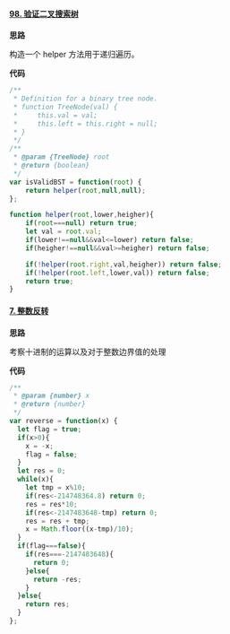 #### [98. 验证二叉搜索树](https://leetcode-cn.com/problems/validate-binary-search-tree/)

**思路**

构造一个 helper 方法用于递归遍历。

**代码**

```js
/**
 * Definition for a binary tree node.
 * function TreeNode(val) {
 *     this.val = val;
 *     this.left = this.right = null;
 * }
 */
/**
 * @param {TreeNode} root
 * @return {boolean}
 */
var isValidBST = function(root) {
    return helper(root,null,null);
};

function helper(root,lower,heigher){
    if(root===null) return true;
    let val = root.val;
    if(lower!==null&&val<=lower) return false;
    if(heigher!==null&&val>=heigher) return false;

    if(!helper(root.right,val,heigher)) return false;
    if(!helper(root.left,lower,val)) return false;
    return true;
}
```

#### [7. 整数反转](https://leetcode-cn.com/problems/reverse-integer/)

**思路**

考察十进制的运算以及对于整数边界值的处理

**代码**

```js
/**
 * @param {number} x
 * @return {number}
 */
var reverse = function(x) {
  let flag = true;
  if(x>0){
    x = -x;
    flag = false;
  }
  let res = 0;
  while(x){
    let tmp = x%10;
    if(res<-214748364.8) return 0;
    res = res*10;
    if(res<-2147483648-tmp) return 0;
    res = res + tmp;
    x = Math.floor((x-tmp)/10);
  }
  if(flag===false){
    if(res===-2147483648){
      return 0;
    }else{
      return -res;
    }
  }else{
    return res;
  }
};
```

